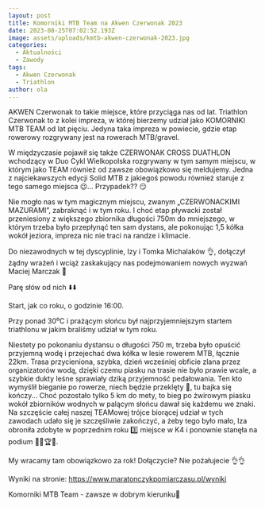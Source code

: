 ```yaml
---
layout: post
title: Komorniki MTB Team na Akwen Czerwonak 2023
date: 2023-08-25T07:02:52.193Z
image: assets/uploads/kmtb-akwen-czerwonak-2023.jpg
categories:
  - Aktualności
  - Zawody
tags:
  - Akwen Czerwonak
  - Triathlon
author: ola
---
```

AKWEN Czerwonak to takie miejsce, które przyciąga nas od lat. Triathlon Czerwonak to z kolei impreza, w której bierzemy udział jako KOMORNIKI MTB TEAM od lat pięciu. Jedyna taka impreza w powiecie, gdzie etap rowerowy rozgrywany jest na rowerach MTB/gravel.
<!--more-->

W międzyczasie pojawił się także CZERWONAK CROSS DUATHLON wchodzący w Duo Cykl Wielkopolska  rozgrywany w tym samym miejscu, w którym jako TEAM również od zawsze obowiązkowo się meldujemy. Jedna z najciekawszych edycji Solid MTB  z jakiegoś powodu również staruje z tego samego miejsca 😉... Przypadek?? 😏

Nie mogło nas w tym magicznym miejscu, zwanym „CZERWONACKIMI MAZURAMI”, zabraknąć i w tym roku. I choć etap pływacki został przeniesiony z większego zbiornika długości 750m do mniejszego, w którym trzeba było przepłynąć ten sam dystans, ale pokonując 1,5 kółka wokół jeziora, impreza nic nie traci na randze i klimacie.

Do niezawodnych w tej dyscyplinie, Izy i Tomka Michalaków 👌, dołączył żądny wrażeń i wciąż zaskakujący nas podejmowaniem nowych wyzwań Maciej Marczak 💪

Parę słów od nich ⬇️⬇️

Start, jak co roku, o godzinie 16:00. 

Przy ponad 30⁰C i prażącym słońcu był najprzyjemniejszym startem triathlonu w jakim braliśmy udział w tym roku.

Niestety po pokonaniu dystansu o długości 750 m, trzeba było opuścić przyjemną wodę i przejechać dwa kółka w lesie rowerem MTB, łącznie 22km. Trasa przycieniona, szybka, dzień wcześniej obficie zlana przez organizatorów wodą, dzięki czemu piasku na trasie nie było prawie wcale, a szybkie dukty leśne sprawiały dziką przyjemność pedałowania. Ten kto wymyślił bieganie po rowerze, niech będzie przeklęty 🥵, tu bajka się kończy... Choć pozostało tylko 5 km do mety, to bieg po żwirowym piasku wokół zbiorników wodnych w palącym słońcu dawał się każdemu we znaki. Na szczęście całej naszej TEAMowej trójce biorącej udział w tych zawodach udało się je szczęśliwie zakończyć, a żeby tego było mało, Iza obroniła zdobyte w poprzednim roku 3️⃣ miejsce w K4 i ponownie stanęła na podium 💪🥉🏆🎉.

My wracamy tam obowiązkowo za rok! Dołączycie? Nie pożałujecie 👌👌

Wyniki na stronie: <https://www.maratonczykpomiarczasu.pl/wyniki>

Komorniki MTB Team - zawsze w dobrym kierunku🙂 